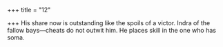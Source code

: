 +++
title = "12"

+++
His share now is outstanding like the spoils of a victor.
Indra of the fallow bays—cheats do not outwit him. He places skill in  the one who has soma.